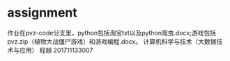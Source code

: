 # assignment
作业在pvz-code分支里，python包括淘宝txt以及python爬虫.docx;游戏包括pvz.zip（植物大战僵尸游戏）和游戏编程.docx。
计算机科学与技术（大数据技术与应用） 程越 201711133007

